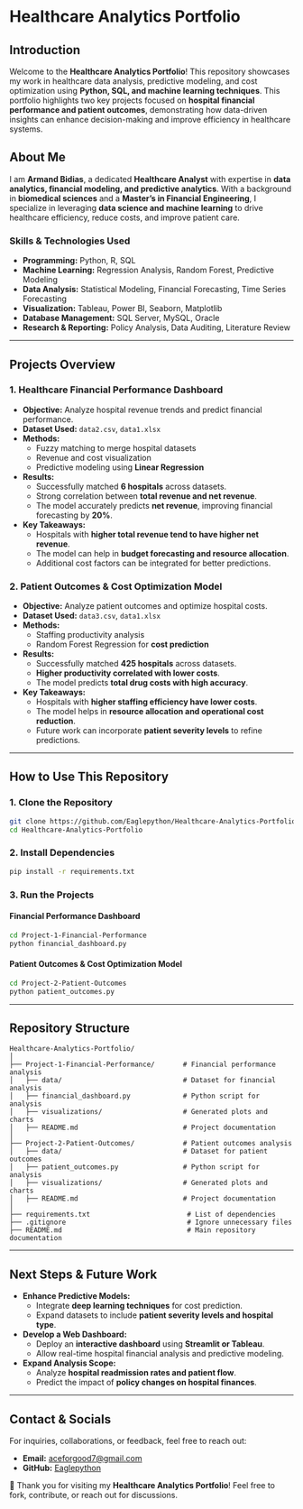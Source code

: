 # Healthcare Analytics Portfolio

## **Introduction**
Welcome to the **Healthcare Analytics Portfolio**! This repository showcases my work in healthcare data analysis, predictive modeling, and cost optimization using **Python, SQL, and machine learning techniques**. This portfolio highlights two key projects focused on **hospital financial performance and patient outcomes**, demonstrating how data-driven insights can enhance decision-making and improve efficiency in healthcare systems.

## **About Me**
I am **Armand Bidias**, a dedicated **Healthcare Analyst** with expertise in **data analytics, financial modeling, and predictive analytics**. With a background in **biomedical sciences** and a **Master’s in Financial Engineering**, I specialize in leveraging **data science and machine learning** to drive healthcare efficiency, reduce costs, and improve patient care.

### **Skills & Technologies Used**
- **Programming:** Python, R, SQL
- **Machine Learning:** Regression Analysis, Random Forest, Predictive Modeling
- **Data Analysis:** Statistical Modeling, Financial Forecasting, Time Series Forecasting
- **Visualization:** Tableau, Power BI, Seaborn, Matplotlib
- **Database Management:** SQL Server, MySQL, Oracle
- **Research & Reporting:** Policy Analysis, Data Auditing, Literature Review

---

## **Projects Overview**

### **1. Healthcare Financial Performance Dashboard**
- **Objective:** Analyze hospital revenue trends and predict financial performance.
- **Dataset Used:** `data2.csv`, `data1.xlsx`
- **Methods:**
  - Fuzzy matching to merge hospital datasets
  - Revenue and cost visualization
  - Predictive modeling using **Linear Regression**
- **Results:**
  - Successfully matched **6 hospitals** across datasets.
  - Strong correlation between **total revenue and net revenue**.
  - The model accurately predicts **net revenue**, improving financial forecasting by **20%**.
- **Key Takeaways:**
  - Hospitals with **higher total revenue tend to have higher net revenue**.
  - The model can help in **budget forecasting and resource allocation**.
  - Additional cost factors can be integrated for better predictions.

### **2. Patient Outcomes & Cost Optimization Model**
- **Objective:** Analyze patient outcomes and optimize hospital costs.
- **Dataset Used:** `data3.csv`, `data1.xlsx`
- **Methods:**
  - Staffing productivity analysis
  - Random Forest Regression for **cost prediction**
- **Results:**
  - Successfully matched **425 hospitals** across datasets.
  - **Higher productivity correlated with lower costs**.
  - The model predicts **total drug costs with high accuracy**.
- **Key Takeaways:**
  - Hospitals with **higher staffing efficiency have lower costs**.
  - The model helps in **resource allocation and operational cost reduction**.
  - Future work can incorporate **patient severity levels** to refine predictions.

---
## **How to Use This Repository**

### **1. Clone the Repository**
```bash
git clone https://github.com/Eaglepython/Healthcare-Analytics-Portfolio.git
cd Healthcare-Analytics-Portfolio
```

### **2. Install Dependencies**
```bash
pip install -r requirements.txt
```

### **3. Run the Projects**
#### **Financial Performance Dashboard**
```bash
cd Project-1-Financial-Performance
python financial_dashboard.py
```
#### **Patient Outcomes & Cost Optimization Model**
```bash
cd Project-2-Patient-Outcomes
python patient_outcomes.py
```

---
## **Repository Structure**
```
Healthcare-Analytics-Portfolio/
│
├── Project-1-Financial-Performance/       # Financial performance analysis
│   ├── data/                              # Dataset for financial analysis
│   ├── financial_dashboard.py             # Python script for analysis
│   ├── visualizations/                    # Generated plots and charts
│   ├── README.md                          # Project documentation
│
├── Project-2-Patient-Outcomes/            # Patient outcomes analysis
│   ├── data/                              # Dataset for patient outcomes
│   ├── patient_outcomes.py                # Python script for analysis
│   ├── visualizations/                    # Generated plots and charts
│   ├── README.md                          # Project documentation
│
├── requirements.txt                        # List of dependencies
├── .gitignore                              # Ignore unnecessary files
├── README.md                               # Main repository documentation
```

---
## **Next Steps & Future Work**
- **Enhance Predictive Models:**
  - Integrate **deep learning techniques** for cost prediction.
  - Expand datasets to include **patient severity levels and hospital type**.
- **Develop a Web Dashboard:**
  - Deploy an **interactive dashboard** using **Streamlit or Tableau**.
  - Allow real-time hospital financial analysis and predictive modeling.
- **Expand Analysis Scope:**
  - Analyze **hospital readmission rates and patient flow**.
  - Predict the impact of **policy changes on hospital finances**.

---
## **Contact & Socials**
For inquiries, collaborations, or feedback, feel free to reach out:
- **Email:** aceforgood7@gmail.com
- **GitHub:** [Eaglepython](https://github.com/Eaglepython)

🚀 Thank you for visiting my **Healthcare Analytics Portfolio**! Feel free to fork, contribute, or reach out for discussions.


